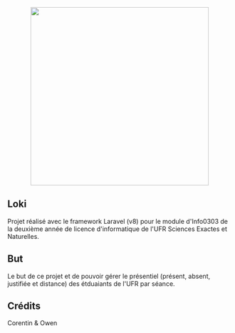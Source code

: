 <p align="center"><a href="https://laravel.com" target="_blank"><img src="https://raw.githubusercontent.com/laravel/art/master/logo-lockup/5%20SVG/2%20CMYK/1%20Full%20Color/laravel-logolockup-cmyk-red.svg" width="400"></a></p>

## Loki

Projet réalisé avec le framework Laravel (v8) pour le module d'Info0303 de la deuxième année de licence d'informatique de l'UFR Sciences Exactes et Naturelles.

## But

Le but de ce projet et de pouvoir gérer le présentiel (présent, absent, justifiée et distance) des étduaiants de l'UFR par séance.

## Crédits

Corentin & Owen

